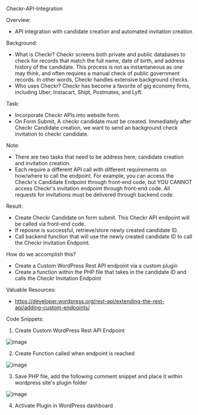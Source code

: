 Checkr-API-Integration

Overview:
- API integration with candidate creation and automated invitation creation

Background:
- What is Checkr? Checkr screens both private and public databases to check for records that match the full name, date of birth, and address history of the candidate. This process is not as instantaneous as one may think, and often requires a manual check of public government records. In other words, Checkr handles extensive background checks.
- Who uses Checkr? Checkr has become a favorite of gig economy firms, including Uber, Instacart, Shipt, Postmates, and Lyft.

Task:
- Incorporate Checkr APIs into website form.
- On Form Submit, A checkr candidate must be created. Immediately after Checkr Candidate creation, we want to send an background check invitation to checkr candidate.

Note:
- There are two tasks that need to be address here; candidate creation and invitation creation.
- Each require a different API call with different requirements on how/where to call the endpoint. For example, you can access the Checkr's Candidate Endpoint through front-end code, but YOU CANNOT access Checkr's invitation endpoint through front-end code. All requests for invitations must be delivered through backend code.

Result:
- Create Checkr Candidate on form submit. This Checkr API endpoint will be called via front-end code.
- If reposne is successful, retrieve/store newly created candidate ID.
- Call backend function that will use the newly created candidate ID to call the Checkr Invitation Endpoint.

How do we accomplish this?
- Create a Custom WordPress Rest API endpoint via a custom plugin
- Create a function within the PHP file that takes in the candidate ID and calls the Checkr Invitation Endpoint

Valuable Resources:
- https://developer.wordpress.org/rest-api/extending-the-rest-api/adding-custom-endpoints/


Code Snippets:
1.	Create Custom WordPress Rest API Endpoint

![image](https://user-images.githubusercontent.com/40924201/138778281-5e0ff3da-5f24-40d3-8767-5bfccd3395e7.png)

2.	Create Function called when endpoint is reached

![image](https://user-images.githubusercontent.com/40924201/138778302-8cde9913-06a1-462e-8937-527523ecdae8.png)
 
3.	Save PHP file, add the following comment snippet and place it within wordpress site's plugin folder

![image](https://user-images.githubusercontent.com/40924201/138778320-aac58e21-99d3-43b6-8182-63368237d0ff.png)
 
4.	Activate Plugin in WordPress dashboard







